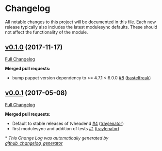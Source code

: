 # Changelog

All notable changes to this project will be documented in this file.
Each new release typically also includes the latest modulesync defaults.
These should not affect the functionality of the module.

## [v0.1.0](https://github.com/voxpupuli/puppet-tvheadend/tree/v0.1.0) (2017-11-17)

[Full Changelog](https://github.com/voxpupuli/puppet-tvheadend/compare/v0.0.1...v0.1.0)

**Merged pull requests:**

- bump puppet version dependency to \>= 4.7.1 \< 6.0.0 [\#8](https://github.com/voxpupuli/puppet-tvheadend/pull/8) ([bastelfreak](https://github.com/bastelfreak))

## [v0.0.1](https://github.com/voxpupuli/puppet-tvheadend/tree/v0.0.1) (2017-05-08)

[Full Changelog](https://github.com/voxpupuli/puppet-tvheadend/compare/63ff8ee890c77f09d6b631c82580d994c78555e9...v0.0.1)

**Merged pull requests:**

- Default to stable releases of tvheadend [\#4](https://github.com/voxpupuli/puppet-tvheadend/pull/4) ([traylenator](https://github.com/traylenator))
- first modulesync and addition of tests [\#1](https://github.com/voxpupuli/puppet-tvheadend/pull/1) ([traylenator](https://github.com/traylenator))



\* *This Change Log was automatically generated by [github_changelog_generator](https://github.com/skywinder/Github-Changelog-Generator)*